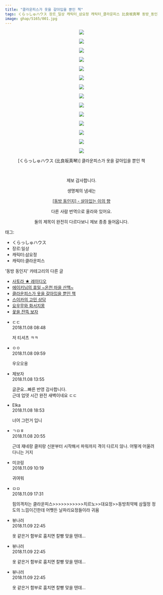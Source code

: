 ```yaml
---
title: "클라운피스가 옷을 갈아입을 뿐인 책"
tags: くらっしゅハウス 장르_일상 캐릭터_삼요정 캐릭터_클라운피스 比良坂真琴 동방_동인지
image: ghap/5165/001.jpg
---
```

<div class="article">
<p style="text-align: center; clear: none; float: none;"><img src="{{ site.nasurl }}/ghap/5165/001.jpg"/></p>
<p style="text-align: center; clear: none; float: none;"><img src="{{ site.nasurl }}/ghap/5165/002.jpg"/></p>
<p style="text-align: center; clear: none; float: none;"><img src="{{ site.nasurl }}/ghap/5165/003.jpg"/></p>
<p style="text-align: center; clear: none; float: none;"><img src="{{ site.nasurl }}/ghap/5165/004.jpg"/></p>
<p style="text-align: center; clear: none; float: none;"><img src="{{ site.nasurl }}/ghap/5165/005.jpg"/></p>
<p style="text-align: center; clear: none; float: none;"><img src="{{ site.nasurl }}/ghap/5165/006.jpg"/></p>
<p style="text-align: center; clear: none; float: none;"><img src="{{ site.nasurl }}/ghap/5165/007.jpg"/></p>
<p style="text-align: center; clear: none; float: none;"><img src="{{ site.nasurl }}/ghap/5165/008.jpg"/></p>
<p style="text-align: center; clear: none; float: none;"><img src="{{ site.nasurl }}/ghap/5165/009.jpg"/></p>
<p style="text-align: center; clear: none; float: none;"><img src="{{ site.nasurl }}/ghap/5165/010.jpg"/></p>
<p style="text-align: center; clear: none; float: none;"><img src="{{ site.nasurl }}/ghap/5165/011.jpg"/></p>
<p style="text-align: center; clear: none; float: none;"><img src="{{ site.nasurl }}/ghap/5165/012.jpg"/></p>
<p style="text-align: center; clear: none; float: none;"><img src="{{ site.nasurl }}/ghap/5165/013.jpg"/></p>
<p style="text-align: center; clear: none; float: none;"><img src="{{ site.nasurl }}/ghap/5165/014.jpg"/></p>
<p style="text-align: center; clear: none; float: none;">[くらっしゅハウス (比良坂真琴)] 클라운피스가 옷을 갈아입을 뿐인 책</p>
<p style="text-align: center; clear: none; float: none;"><br/></p>
<p style="text-align: center; clear: none; float: none;">제보 감사합니다.</p>
<p style="text-align: center; clear: none; float: none;">생명체의 냄새는</p>
<p style="text-align: center; clear: none; float: none;"><a href="https://ghaptouhou.tistory.com/601" target="_blank">[동방 동인지] - 살아있는 이의 향</a></p>
<p style="text-align: center; clear: none; float: none;">다른 사람 번역으로 올라와 있어요.<br/></p>
<p style="text-align: center; clear: none; float: none;">둘의 제목이 완전히 다르다보니 제보 종종 들어옵니다.</p>
</div><div class="tagTrail">
<p>태그: </p>
<ul>
<li>くらっしゅハウス</li>
<li>장르:일상</li>
<li>캐릭터:삼요정</li>
<li>캐릭터:클라운피스</li>
</ul>
</div><div class="another">
<p>'동방 동인지' 카테고리의 다른 글</p>
<ul>
<li><a href="/2018-11-18-ghap_5198">사토라 ★ 레이디오</a></li>
<li><a href="/2018-11-11-ghap_5181">에이키님의 휴일 ~온천 마을 산책~</a></li>
<li><a href="/2018-11-08-ghap_5165">클라운피스가 옷을 갈아입을 뿐인 책</a></li>
<li><a href="/2018-11-08-ghap_304">스이카의 고민 상담</a></li>
<li><a href="/2018-11-08-ghap_5163">요우무와 화서지몽</a></li>
<li><a href="/2018-11-06-ghap_5162">꽃을 잔뜩 보자</a></li>
</ul>
</div><div class="cb_module cb_fluid">
<div class="cb_wrt cb_profile">
<div class="comment">
<ul>
<li class="cb_thumb_off" id="comment15369670">
<div class="cb_comment_area">
<div class="cb_info_area">
<div class="cb_section">
<span class="cb_nick_name">ㄷㄷ</span>
</div>
<div class="cb_section">
<span class="cb_date">2018.11.08 08:48 </span>
</div>
</div>
<div class="cb_dsc_comment">
<p class="cb_dsc">
											저 티셔츠 ㅋㅋ
										</p>
</div>
</div></li>
<li class="cb_thumb_off" id="comment15369703">
<div class="cb_comment_area">
<div class="cb_info_area">
<div class="cb_section">
<span class="cb_nick_name">ㅇㅇ</span>
</div>
<div class="cb_section">
<span class="cb_date">2018.11.08 09:59 </span>
</div>
</div>
<div class="cb_dsc_comment">
<p class="cb_dsc">
											우오오옹
										</p>
</div>
</div></li>
<li class="cb_thumb_off" id="comment15369824">
<div class="cb_comment_area">
<div class="cb_info_area">
<div class="cb_section">
<span class="cb_nick_name">제보자</span>
</div>
<div class="cb_section">
<span class="cb_date">2018.11.08 13:55 </span>
</div>
</div>
<div class="cb_dsc_comment">
<p class="cb_dsc">
											글쿤요...빠른 반영 감사합니다.<br/>
근데 업뎃 시간 완전 새벽이네요 ㄷㄷ
										</p>
</div>
</div></li>
<li class="cb_thumb_off" id="comment15369952">
<div class="cb_comment_area">
<div class="cb_info_area">
<div class="cb_section">
<span class="cb_nick_name">Elka</span>
</div>
<div class="cb_section">
<span class="cb_date">2018.11.08 18:53 </span>
</div>
</div>
<div class="cb_dsc_comment">
<p class="cb_dsc">
											너어 그런거 입니
										</p>
</div>
</div></li>
<li class="cb_thumb_off" id="comment15370017">
<div class="cb_comment_area">
<div class="cb_info_area">
<div class="cb_section">
<span class="cb_nick_name">ㄱㅁㅎ</span>
</div>
<div class="cb_section">
<span class="cb_date">2018.11.08 20:55 </span>
</div>
</div>
<div class="cb_dsc_comment">
<p class="cb_dsc">
											근데 쟤네랑 클피랑 신분부터 시작해서 파워까지 격이 다르지 않나. 어떻게 어울려 다니는 거지
										</p>
</div>
</div></li>
<li class="cb_thumb_off" id="comment15370346">
<div class="cb_comment_area">
<div class="cb_info_area">
<div class="cb_section">
<span class="cb_nick_name">미코링</span>
</div>
<div class="cb_section">
<span class="cb_date">2018.11.09 10:19 </span>
</div>
</div>
<div class="cb_dsc_comment">
<p class="cb_dsc">
											귀여워
										</p>
</div>
</div></li>
<li class="cb_thumb_off" id="comment15370570">
<div class="cb_comment_area">
<div class="cb_info_area">
<div class="cb_section">
<span class="cb_nick_name">ㅁㅁ</span>
</div>
<div class="cb_section">
<span class="cb_date">2018.11.09 17:31 </span>
</div>
</div>
<div class="cb_dsc_comment">
<p class="cb_dsc">
											힘의격차는 클라운피스&gt;&gt;&gt;&gt;&gt;&gt;&gt;&gt;&gt;&gt;&gt;치르노&gt;&gt;대요정&gt;&gt;동방최약체 삼월정 정도의 느낌이긴한데 어쨋든 날파리요정들이라 귀욤
										</p>
</div>
</div></li>
<li class="cb_thumb_off" id="comment15370824">
<div class="cb_comment_area">
<div class="cb_info_area">
<div class="cb_section">
<span class="cb_nick_name">뷰나러</span>
</div>
<div class="cb_section">
<span class="cb_date">2018.11.09 22:45 </span>
</div>
</div>
<div class="cb_dsc_comment">
<p class="cb_dsc">
											옷 같은거 함부로 훔치면 칼빵 맞을 텐데...
										</p>
</div>
</div></li>
<li class="cb_thumb_off" id="comment15370825">
<div class="cb_comment_area">
<div class="cb_info_area">
<div class="cb_section">
<span class="cb_nick_name">뷰나러</span>
</div>
<div class="cb_section">
<span class="cb_date">2018.11.09 22:45 </span>
</div>
</div>
<div class="cb_dsc_comment">
<p class="cb_dsc">
											옷 같은거 함부로 훔치면 칼빵 맞을 텐데...
										</p>
</div>
</div></li>
<li class="cb_thumb_off" id="comment15370826">
<div class="cb_comment_area">
<div class="cb_info_area">
<div class="cb_section">
<span class="cb_nick_name">뷰나러</span>
</div>
<div class="cb_section">
<span class="cb_date">2018.11.09 22:45 </span>
</div>
</div>
<div class="cb_dsc_comment">
<p class="cb_dsc">
											옷 같은거 함부로 훔치면 칼빵 맞을 텐데...
										</p>
</div>
</div></li>
</ul>
</div>
</div><!-- commentList close -->
</div>